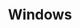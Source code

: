 ---
title: Windows
desc: Windows is a family of graphical interface operating systems by Microsoft.
_links:
  projects:
    - href: /projects/agdc/
    - href: /projects/ahfc-integration/
    - href: /projects/awwu-intranet/
    - href: /projects/awwu-job-scheduler/
    - href: /projects/awwu-systems-integration/
    - href: /projects/bit-proposal/
    - href: /projects/centroid/
    - href: /projects/cis-data-capture/
    - href: /projects/class-scheduler/
    - href: /projects/consumption-views/
    - href: /projects/database-sync-awwu/
    - href: /projects/denver-schedules-api/
    - href: /projects/employee-suggestions/
    - href: /projects/energy-efficiency-map/
    - href: /projects/flir-monitoring/
    - href: /projects/lasar-range-finder/
    - href: /projects/mvc-integration-test-framework/
    - href: /projects/please/
    - href: /projects/qb/
    - href: /projects/report-engine/
    - href: /projects/sar-reports/
    - href: /projects/scramble-score/
    - href: /projects/scrum-tools/
    - href: /projects/sif-agent/
    - href: /projects/simpler/
    - href: /projects/somd/
    - href: /projects/systems-portal/
    - href: /projects/train-builder/
    - href: /projects/wengage-acct/
    - href: /projects/wengage-si/
  jobs:
    - href: /jobs/freelance/
    - href: /jobs/mas/
    - href: /jobs/rdi/
  self:
    href: /os/windows/
_embedded:
  projects:
    - title: Alaska Gasline Development Corporation
      desc: >-
        Web application that provides AGDC with documentation, reporting, and
        querying tools for their vast GIS data and infrastructure.
      role: Technical Lead
      begin_year: 2013
      end_year: 2014
      _links:
        jobs:
          - href: /jobs/rdi/
        languages:
          - href: /languages/cs/
          - href: /languages/css/
          - href: /languages/html/
          - href: /languages/js/
          - href: /languages/py/
          - href: /languages/rb/
          - href: /languages/sql/
          - href: /languages/tsql/
        db:
          - href: /db/sql-server/
        os:
          - href: /os/windows/
        self:
          href: /projects/agdc/
    - title: AHFC Integration
      desc: null
      role: Technical Lead
      begin_year: 2013
      end_year: 2013
      _links:
        jobs:
          - href: /jobs/rdi/
        languages:
          - href: /languages/sql/
          - href: /languages/tsql/
        db:
          - href: /db/sql-server/
        os:
          - href: /os/windows/
        self:
          href: /projects/ahfc-integration/
    - title: AWWU Intranet
      desc: >-
        Web application that contains AWWU's reporting and querying tools,
        systems status, and custom applications.
      role: Technical Lead
      begin_year: 2005
      end_year: 2008
      _links:
        jobs:
          - href: /jobs/rdi/
        languages:
          - href: /languages/cs/
          - href: /languages/css/
          - href: /languages/html/
          - href: /languages/js/
          - href: /languages/tsql/
          - href: /languages/sql/
        db:
          - href: /db/oracle/
        os:
          - href: /os/windows/
        self:
          href: /projects/awwu-intranet/
    - title: AWWU Job Scheduler
      desc: >-
        Framework for creating background processing jobs that migrate,
        synchronize, and transform data throughout AWWU's integrated systems.
      role: Technical Lead
      begin_year: 2005
      end_year: 2006
      _links:
        jobs:
          - href: /jobs/rdi/
        languages:
          - href: /languages/cs/
        db:
          - href: /db/oracle/
        os:
          - href: /os/windows/
        self:
          href: /projects/awwu-job-scheduler/
    - title: AWWU Systems Integration
      desc: null
      role: Technical Lead
      begin_year: 2005
      end_year: 2006
      _links:
        jobs:
          - href: /jobs/rdi/
        languages:
          - href: /languages/cs/
          - href: /languages/tsql/
          - href: /languages/sql/
        db:
          - href: /db/oracle/
        os:
          - href: /os/windows/
        self:
          href: /projects/awwu-systems-integration/
    - title: Bit Proposal
      desc: null
      role: Lead Developer
      begin_year: 2008
      end_year: 2008
      _links:
        jobs:
          - href: /jobs/rdi/
        languages:
          - href: /languages/cs/
        os:
          - href: /os/windows/
        self:
          href: /projects/bit-proposal/
    - title: Centroid
      desc: >-
        Library for accessing environment based configuration from multiple
        different programming languages.
      role: Contributor
      begin_year: 2014
      end_year: 2014
      _links:
        jobs:
          - href: /jobs/rdi/
        code:
          title: github.com/ResourceDataInc/Centroid
          href: 'https://github.com/ResourceDataInc/Centroid'
        languages:
          - href: /languages/cs/
          - href: /languages/py/
          - href: /languages/rb/
        os:
          - href: /os/windows/
          - href: /os/osx/
          - href: /os/linux/
        self:
          href: /projects/centroid/
    - title: CIS Data Capture
      desc: >-
        Console application that captures monthly snapshots of AWWU's customer
        information system (CIS) data and loads it into a data warehouse.
      role: Technical Lead
      begin_year: 2006
      end_year: 2006
      _links:
        jobs:
          - href: /jobs/rdi/
        languages:
          - href: /languages/cs/
          - href: /languages/sql/
        db:
          - href: /db/oracle/
        os:
          - href: /os/windows/
        self:
          href: /projects/cis-data-capture/
    - title: Class Scheduler
      desc: >-
        Process that takes student course requests along with the available
        courses, sections, and teachers and builds the class schedule.
      role: Lead Developer
      begin_year: 1999
      end_year: 1999
      _links:
        jobs:
          - href: /jobs/mas/
        languages:
          - href: /languages/delphi/
        db:
          - href: /db/btrieve/
        os:
          - href: /os/windows/
        self:
          href: /projects/class-scheduler/
    - title: Consumption Views
      desc: >-
        Set of database views that provides water consumption information that
        feed into reporting tools used by AWWU to make business decisions.
      role: Lead Developer
      begin_year: 2009
      end_year: 2009
      _links:
        jobs:
          - href: /jobs/rdi/
        languages:
          - href: /languages/tsql/
          - href: /languages/sql/
        db:
          - href: /db/oracle/
        os:
          - href: /os/windows/
        self:
          href: /projects/consumption-views/
    - title: Database Synchronization (AWWU)
      desc: null
      role: Lead Developer
      begin_year: 2008
      end_year: 2008
      _links:
        jobs:
          - href: /jobs/rdi/
        languages:
          - href: /languages/cs/
          - href: /languages/tsql/
          - href: /languages/sql/
        db:
          - href: /db/oracle/
        os:
          - href: /os/windows/
        self:
          href: /projects/database-sync-awwu/
    - title: Denver Schedules API
      desc: >-
        JSON API that provides access to Denver activities that impact the
        residents of Denver.
      role: Contributor
      begin_year: 2014
      end_year: 2014
      _links:
        code:
          title: github.com/codeforamerica/denver-schedules-api
          href: 'https://github.com/codeforamerica/denver-schedules-api'
        jobs:
          - href: /jobs/freelance/
        languages:
          - href: /languages/cs/
          - href: /languages/rb/
          - href: /languages/sql/
        db:
          - href: /db/postgres/
        os:
          - href: /os/windows/
          - href: /os/osx/
          - href: /os/linux/
        self:
          href: /projects/denver-schedules-api/
    - title: Employees Suggestion
      desc: >-
        Oracle Forms application that allows AWWU employees to submit
        suggestions for improving the AWWU workplace.
      role: Lead Developer
      begin_year: 2005
      end_year: 2005
      _links:
        jobs:
          - href: /jobs/rdi/
        languages:
          - href: /languages/tsql/
          - href: /languages/sql/
        db:
          - href: /db/oracle/
        os:
          - href: /os/windows/
        self:
          href: /projects/employee-suggestions/
    - title: Energy Efficiency Map
      desc: >-
        Web application that allows the Alaska Energy Authority to monitor and
        administer data from their statewide energy saving programs.
      role: Technical Lead
      begin_year: 2012
      end_year: 2013
      _links:
        jobs:
          - href: /jobs/rdi/
        languages:
          - href: /languages/cs/
          - href: /languages/css/
          - href: /languages/html/
          - href: /languages/js/
          - href: /languages/sql/
          - href: /languages/tsql/
        db:
          - href: /db/sql-server/
        os:
          - href: /os/windows/
        self:
          href: /projects/energy-efficiency-map/
    - title: FLIR Monitoring System
      desc: >-
        Software that reads the output from a FLIR laser mounted on a single
        engine plane used to fly over the Alaska North Slope and record land
        information.
      role: Developer
      begin_year: 2007
      end_year: 2007
      _links:
        jobs:
          - href: /jobs/rdi/
        languages:
          - href: /languages/cs/
        db:
          - href: /db/access/
        os:
          - href: /os/windows/
        self:
          href: /projects/flir-monitoring/
    - title: Lasar Range Finder
      desc: >-
        Software that records output from a handheld lasar range finder and
        combines it with records from a GPS unit which allows field workers to
        record the locations of objects that aren't assessible otherwise.
      role: Lead Developer
      begin_year: 2008
      end_year: 2008
      _links:
        jobs:
          - href: /jobs/rdi/
        languages:
          - href: /languages/cs/
        db:
          - href: /db/access/
        os:
          - href: /os/windows/
        self:
          href: /projects/lasar-range-finder/
    - title: MvcIntegrationTestFramework
      desc: >-
        Framework that can be used to perform integration tests on a ASP.NET MVC
        application.
      role: Author
      begin_year: 2010
      end_year: 2010
      _links:
        code:
          title: github.com/gregoryjscott/MvcIntegrationTestFramework
          href: 'https://github.com/gregoryjscott/MvcIntegrationTestFramework'
        jobs:
          - href: /jobs/freelance/
        languages:
          - href: /languages/cs/
        os:
          - href: /os/windows/
        self:
          href: /projects/mvc-integration-test-framework/
    - title: Please
      desc: Please is a set of commands useful for maintaining software projects.
      role: Author
      begin_year: 2012
      end_year: 2014
      _links:
        jobs:
          - href: /jobs/rdi/
        code:
          title: github.com/ResourceDataInc/please
          href: 'https://github.com/ResourceDataInc/please'
        languages:
          - href: /languages/cs/
          - href: /languages/rb/
          - href: /languages/sql/
        db:
          - href: /db/sqlite/
        os:
          - href: /os/windows/
        self:
          href: /projects/please/
    - title: Quality Bank
      desc: >-
        Web application that manages the workflow, pricing data, sampling data,
        volume data, and invoicing for the Trans-Alaska Pipeline System.
      role: Technical Lead
      begin_year: 2010
      end_year: 2012
      _links:
        jobs:
          - href: /jobs/rdi/
        languages:
          - href: /languages/cs/
          - href: /languages/css/
          - href: /languages/html/
          - href: /languages/js/
          - href: /languages/sql/
          - href: /languages/tsql/
        db:
          - href: /db/sql-server/
        os:
          - href: /os/windows/
        self:
          href: /projects/qb/
    - title: Report Engine
      desc: C# library for producing HTML reports based on database queries.
      role: Lead Developer
      begin_year: 2005
      end_year: 2005
      _links:
        jobs:
          - href: /jobs/rdi/
        languages:
          - href: /languages/cs/
        os:
          - href: /os/windows/
        self:
          href: /projects/report-engine/
    - title: SAR Reports
      desc: null
      role: Lead Developer
      begin_year: 2007
      end_year: 2007
      _links:
        jobs:
          - href: /jobs/rdi/
        languages:
          - href: /languages/cs/
          - href: /languages/sql/
        db:
          - href: /db/oracle/
        os:
          - href: /os/windows/
        self:
          href: /projects/sar-reports/
    - title: ScrambleScore
      desc: >-
        Mobile web application that allows golfers participating in scramble
        golf tournaments to record their scores and monitor the tournament
        leaderboard.
      role: Project Manager
      begin_year: 2012
      end_year: 2013
      _links:
        jobs:
          - href: /jobs/rdi/
        languages:
          - href: /languages/css/
          - href: /languages/html/
          - href: /languages/js/
          - href: /languages/rb/
        db:
          - href: /db/postgres/
        os:
          - href: /os/windows/
          - href: /os/osx/
          - href: /os/linux/
        self:
          href: /projects/scramble-score/
    - title: Scrum Tools
      desc: null
      role: Technical Lead
      begin_year: 2012
      end_year: 2013
      _links:
        jobs:
          - href: /jobs/rdi/
        languages:
          - href: /languages/cs/
          - href: /languages/css/
          - href: /languages/html/
          - href: /languages/js/
          - href: /languages/sql/
          - href: /languages/tsql/
        db:
          - href: /db/sql-server/
        os:
          - href: /os/windows/
        self:
          href: /projects/scrum-tools/
    - title: SIF Agent
      desc: >-
        Schools Interoperability Framework (SIF) compliant agent that allows the
        Oklahoma State Department of Education to submit queries and receive
        real-time student data changes from schools in Oklahoma.
      role: Lead Developer
      begin_year: 2004
      end_year: 2005
      _links:
        jobs:
          - href: /jobs/mas/
        languages:
          - href: /languages/cs/
          - href: /languages/sql/
        db:
          - href: /db/pervasive/
        os:
          - href: /os/windows/
        self:
          href: /projects/sif-agent/
    - title: Simpler
      desc: Library that provides a simpler approach to C# class design.
      role: Author
      begin_year: 2010
      end_year: 2013
      _links:
        code:
          title: github.com/gregoryjscott/Simpler
          href: 'https://github.com/gregoryjscott/Simpler'
        jobs:
          - href: /jobs/freelance/
        languages:
          - href: /languages/cs/
          - href: /languages/rb/
        os:
          - href: /os/windows/
          - href: /os/osx/
          - href: /os/linux/
        self:
          href: /projects/simpler/
    - title: Service Order Mobile Dispatch
      desc: >-
        Mobile web application that allows Anchorage Water & Wastewater Utility
        service workers to query and record service information while in the
        field.
      role: Technical Lead
      begin_year: 2009
      end_year: 2009
      _links:
        jobs:
          - href: /jobs/rdi/
        languages:
          - href: /languages/cs/
          - href: /languages/css/
          - href: /languages/html/
          - href: /languages/js/
          - href: /languages/tsql/
          - href: /languages/sql/
        db:
          - href: /db/oracle/
        os:
          - href: /os/windows/
        self:
          href: /projects/somd/
    - title: Systems Portal
      desc: Web application for tracking data used by systems administrators.
      role: Technical Lead
      begin_year: 2013
      end_year: 2013
      _links:
        jobs:
          - href: /jobs/rdi/
        languages:
          - href: /languages/cs/
          - href: /languages/css/
          - href: /languages/html/
          - href: /languages/js/
          - href: /languages/sql/
          - href: /languages/tsql/
        db:
          - href: /db/sql-server/
        os:
          - href: /os/windows/
        self:
          href: /projects/systems-portal/
    - title: TrainBuilder
      desc: >-
        Windows Presentation Framework (WPF) application used by the Alaska
        Railroad to plan and schedule structure of their trains.
      role: Developer
      begin_year: 2007
      end_year: 2007
      _links:
        jobs:
          - href: /jobs/rdi/
        languages:
          - href: /languages/cs/
          - href: /languages/sql/
        db:
          - href: /db/sql-server/
        os:
          - href: /os/windows/
        self:
          href: /projects/train-builder/
    - title: Wen-GAGE Accounting
      desc: >-
        Desktop application that is used by schools in Oklahoma to manage all
        their school accounting responsibilites.
      role: Lead Developer
      begin_year: 1999
      end_year: 2004
      _links:
        jobs:
          - href: /jobs/mas/
        languages:
          - href: /languages/delphi/
          - href: /languages/sql/
        db:
          - href: /db/btrieve/
          - href: /db/pervasive/
        os:
          - href: /os/windows/
        self:
          href: /projects/wengage-acct/
    - title: Wen-GAGE Student Information
      desc: >-
        Desktop application that is used by schools in Oklahoma to manage their
        student information such as enrollment, attendance, and grades.
      role: Lead Developer
      begin_year: 1999
      end_year: 2004
      _links:
        jobs:
          - href: /jobs/mas/
        languages:
          - href: /languages/delphi/
          - href: /languages/sql/
        db:
          - href: /db/btrieve/
          - href: /db/pervasive/
        os:
          - href: /os/windows/
        self:
          href: /projects/wengage-si/
  jobs:
    - title: Freelance
      desc: Freelance Programmer
      role: Self
      begin_year: 2014
      end_year: null
      time_desc: July 2014 - present
      _links:
        projects:
          - href: /projects/denver-schedules-api/
          - href: /projects/mvc-integration-test-framework/
          - href: /projects/simpler/
          - href: /projects/this-site/
        db:
          - href: /db/postgres/
        languages:
          - href: /languages/cs/
          - href: /languages/rb/
          - href: /languages/sql/
          - href: /languages/css/
          - href: /languages/html/
        os:
          - href: /os/windows/
          - href: /os/osx/
          - href: /os/linux/
        self:
          href: /jobs/freelance/
    - title: 'Municipal Accounting Systems, Inc.'
      desc: >-
        Lead Programmer for Municipal Accounting Systems, Inc (MAS), based in
        Shawnee, Oklahoma that provides accounting and student information
        software solutions to school districts in Oklahoma
      role: Lead Programmer
      begin_year: 1999
      end_year: 2005
      time_desc: November 1999 - June 2005
      _links:
        projects:
          - href: /projects/class-scheduler/
          - href: /projects/sif-agent/
          - href: /projects/wengage-acct/
          - href: /projects/wengage-si/
        db:
          - href: /db/btrieve/
          - href: /db/pervasive/
        languages:
          - href: /languages/delphi/
          - href: /languages/cs/
          - href: /languages/sql/
        os:
          - href: /os/windows/
        self:
          href: /jobs/mas/
    - title: 'Resource Data, Inc.'
      desc: >-
        Technical Lead for Resource Data, Inc. (RDI), with branches in Alaska,
        Texas, Idaho, Minnesota, and Oregon, that provides custom database, web,
        and GIS programming services
      role: Technical Lead
      begin_year: 2005
      end_year: 2014
      time_desc: July 2005 - July 2014
      _links:
        projects:
          - href: /projects/agdc/
          - href: /projects/ahfc-integration/
          - href: /projects/awwu-intranet/
          - href: /projects/awwu-job-scheduler/
          - href: /projects/awwu-systems-integration/
          - href: /projects/bit-proposal/
          - href: /projects/centroid/
          - href: /projects/cis-data-capture/
          - href: /projects/consumption-views/
          - href: /projects/database-sync-awwu/
          - href: /projects/employee-suggestions/
          - href: /projects/energy-efficiency-map/
          - href: /projects/flir-monitoring/
          - href: /projects/lasar-range-finder/
          - href: /projects/please/
          - href: /projects/qb/
          - href: /projects/report-engine/
          - href: /projects/sar-reports/
          - href: /projects/scramble-score/
          - href: /projects/scrum-tools/
          - href: /projects/somd/
          - href: /projects/systems-portal/
          - href: /projects/train-builder/
        db:
          - href: /db/sql-server/
          - href: /db/oracle/
          - href: /db/access/
          - href: /db/sqlite/
          - href: /db/postgres/
        languages:
          - href: /languages/cs/
          - href: /languages/css/
          - href: /languages/html/
          - href: /languages/js/
          - href: /languages/py/
          - href: /languages/rb/
          - href: /languages/sql/
          - href: /languages/tsql/
        os:
          - href: /os/windows/
          - href: /os/osx/
          - href: /os/linux/
        self:
          href: /jobs/rdi/
---